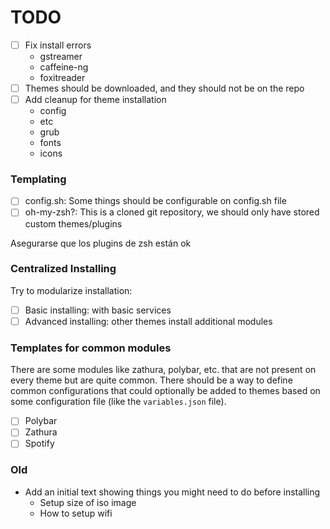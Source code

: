 # TODO

- [ ] Fix install errors
  - gstreamer
  - caffeine-ng
  - foxitreader
- [ ] Themes should be downloaded, and they should not be on the repo
- [ ] Add cleanup for theme installation
  - config
  - etc
  - grub
  - fonts
  - icons

### Templating

- [ ] config.sh: Some things should be configurable on config.sh file
- [ ] oh-my-zsh?: This is a cloned git repository, we should only have stored custom themes/plugins

Asegurarse que los plugins de zsh están ok

### Centralized Installing

Try to modularize installation:

- [ ] Basic installing: with basic services
- [ ] Advanced installing: other themes install additional modules

### Templates for common modules

There are some modules like zathura, polybar, etc. that are not present on every theme but are quite common. There should be a way to define common configurations that could optionally be added to themes based on some configuration file (like the `variables.json` file).

- [ ] Polybar
- [ ] Zathura
- [ ] Spotify

### Old

- Add an initial text showing things you might need to do before installing
  - Setup size of iso image
  - How to setup wifi
